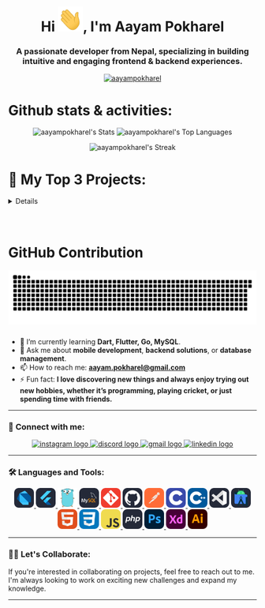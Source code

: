 <h1 align="center">Hi  <img src="https://raw.githubusercontent.com/ABSphreak/ABSphreak/master/gifs/Hi.gif" alt="Hi" height="50" width="50"/>, I'm Aayam Pokharel</h1>
<h3 align="center">A passionate developer from Nepal, specializing in building intuitive and engaging frontend & backend experiences.</h3>

<p align="center"> 
  <a href="https://github.com/ryo-ma/github-profile-trophy">
    <img src="https://github-profile-trophy.vercel.app/?username=aayampokharel" alt="aayampokharel" />
  </a>
</p>

###

###


<h1>Github stats & activities: </h1>
<div align="center">
 <img src="https://github-readme-stats.vercel.app/api?username=aayampokharel&theme=tokyonight&show_icons=true&hide_border=true&count_private=true" alt="aayampokharel's Stats">
  <img src="https://github-readme-stats.vercel.app/api/top-langs/?username=aayampokharel&theme=tokyonight&show_icons=true&hide_border=true&layout=compact" alt="aayampokharel's Top Languages">

<img src="https://github-readme-streak-stats.herokuapp.com/?user=aayampokharel&theme=tokyonight&hide_border=true" alt="aayampokharel's Streak"> </div>



  <h1>💼 <strong>My Top 3 Projects:</strong></h1>

<details>
  <br>
  
  <strong>1. <a href="https://github.com/aayampokharel/messenger">Messenger - Live Chat App</a>:</strong>  
  A simple <strong>live chat app</strong> using <strong>MySQL</strong> to fetch old messages. It also supports live message sending and live connections. This project demonstrates backend integration with databases for real-time communication.

  <br>

  <strong>2. <a href="https://github.com/aayampokharel/gartic-clone">Gartic Clone - Online Drawing & Guessing Game</a>:</strong>  
  A <strong>clone of the Gartic drawing and guessing game</strong> where users can play in real-time. This app uses <strong>WebSockets</strong> for real-time drawing and guessing interactions, without a database. A fun and interactive game where you can chat and guess in live sessions.

 <br>

  <strong>3. <a href="https://github.com/aayampokharel/the_librarian">The Librarian - Book Management System</a>:</strong>  
  A <strong>book management app</strong> built using <strong>Flutter</strong>, <strong>Golang</strong>, and <strong>MySQL</strong>. It fetches book names from a database, and users can search if a book is available for borrowing. This app combines mobile development with backend logic and database management to create a fully functional system.

</details>

###
<br clear="both">
<h1>   GitHub Contribution</h1>   

 ![Snake animation](https://github.com/aayampokharel/aayampokharel/blob/output/github-contribution-grid-snake-dark.svg)

###

- 🌱 I’m currently learning **Dart, Flutter, Go, MySQL**.
- 💬 Ask me about **mobile development**, **backend solutions**, or **database management**.
- 📫 How to reach me: **[aayam.pokharel@gmail.com](mailto:aayam.pokharel@gmail.com)**
- ⚡ Fun fact: **I love discovering new things and always enjoy trying out new hobbies, whether it’s programming, playing cricket, or just spending time with friends.**

---

### 🔗 **Connect with me:**
<p align="center">
  <div align="center">
  <a href="https://instagram.com/pokharel_aayam" target="_blank">
    <img src="https://img.shields.io/static/v1?message=Instagram&logo=instagram&label=&color=E4405F&logoColor=white&labelColor=&style=for-the-badge" height="35" alt="instagram logo" />
  </a>
    <a href="https://discord.gg/3PJuykJXmm" targer="_blank">
  <img src="https://img.shields.io/static/v1?message=Discord&logo=discord&label=&color=7289DA&logoColor=white&labelColor=&style=for-the-badge" height="35" alt="discord logo" />
    </a>
<a href="mailto:aayam.pokharel@gmail.com">
    <img src="https://img.shields.io/static/v1?message=Gmail&logo=gmail&label=&color=D14836&logoColor=white&labelColor=&style=for-the-badge" height="35" alt="gmail logo" />
  </a>
  <a href="https://www.linkedin.com/in/aayam-pokharel-434ba6205/" target="_blank">
    <img src="https://img.shields.io/static/v1?message=LinkedIn&logo=linkedin&label=&color=0077B5&logoColor=white&labelColor=&style=for-the-badge" height="35" alt="linkedin logo" />
  </a>
</div>
 
</p>

---

### 🛠️ **Languages and Tools:**
<p align="center">
  <a href="https://dart.dev" target="_blank" rel="noreferrer">
    <img src="https://github.com/tandpfun/skill-icons/blob/main/icons/Dart-Dark.svg" alt="dart" width="40" height="40"/>
  </a>
  <a href="https://flutter.dev" target="_blank" rel="noreferrer">
    <img src="https://github.com/tandpfun/skill-icons/blob/main/icons/Flutter-Dark.svg" alt="flutter" width="40" height="40"/>
  </a>
  <a href="https://golang.org" target="_blank" rel="noreferrer">
    <img src="https://raw.githubusercontent.com/devicons/devicon/master/icons/go/go-original.svg" alt="go" width="40" height="40"/>
  </a>
  <a href="https://www.mysql.com/" target="_blank" rel="noreferrer">
    <img src="https://github.com/tandpfun/skill-icons/blob/main/icons/MySQL-Dark.svg" alt="mysql" width="40" height="40"/>
  </a>
  <a href="https://github.com/" target="_blank" rel="noreferrer">
    <img src="https://github.com/tandpfun/skill-icons/blob/main/icons/Git.svg" alt="git" width="40" height="40"/>
  </a>
  <a href="https://github.com/" target="_blank" rel="noreferrer">
    <img src="https://github.com/tandpfun/skill-icons/blob/main/icons/Github-Dark.svg" alt="github" width="40" height="40"/>
  </a>
  <a href="https://www.postman.com/" target="_blank" rel="noreferrer">
    <img src="https://github.com/tandpfun/skill-icons/blob/main/icons/Postman.svg" alt="postman" width="40" height="40"/>
  </a>
  <a href="https://www.cprogramming.com/" target="_blank" rel="noreferrer">
    <img src="https://github.com/tandpfun/skill-icons/blob/main/icons/C.svg" alt="c" width="40" height="40"/>
  </a>
  <a href="https://www.w3schools.com/cpp/" target="_blank" rel="noreferrer">
    <img src="https://github.com/tandpfun/skill-icons/blob/main/icons/CPP.svg" alt="cplusplus" width="40" height="40"/>
  </a>
  <a href="https://code.visualstudio.com/" target="_blank" rel="noreferrer">
    <img src="https://github.com/tandpfun/skill-icons/blob/main/icons/VSCode-Dark.svg" alt="vs code" width="40" height="40"/>
  <a href="https://developer.android.com/studio" target="_blank" rel="noreferrer">
    <img src="https://github.com/tandpfun/skill-icons/blob/main/icons/AndroidStudio-Dark.svg" alt="android studio" width="40" height="40"/>
  </a>
  </a>
  <a href="https://www.w3.org/html/" target="_blank" rel="noreferrer">
    <img src="https://github.com/tandpfun/skill-icons/blob/main/icons/HTML.svg" alt="html5" width="40" height="40"/>
  </a>
  <a href="https://www.w3schools.com/css/" target="_blank" rel="noreferrer">
    <img src="https://github.com/tandpfun/skill-icons/blob/main/icons/CSS.svg" alt="css3" width="40" height="40"/>
  </a>
  <a href="https://developer.mozilla.org/en-US/docs/Web/JavaScript" target="_blank" rel="noreferrer">
    <img src="https://github.com/tandpfun/skill-icons/blob/main/icons/JavaScript.svg" alt="javascript" width="40" height="40"/>
  </a>
  <a href="https://www.php.net" target="_blank" rel="noreferrer">
    <img src="https://github.com/tandpfun/skill-icons/blob/main/icons/PHP-Dark.svg" alt="php" width="40" height="40"/>
  </a>
  <a href="https://www.adobe.com/products/photoshop.html" target="_blank" rel="noreferrer">
    <img src="https://github.com/tandpfun/skill-icons/blob/main/icons/Photoshop.svg" alt="photoshop" width="40" height="40"/>
  </a>
  <a href="https://www.adobe.com/products/xd.html" target="_blank" rel="noreferrer">
    <img src="https://github.com/tandpfun/skill-icons/blob/main/icons/XD.svg" alt="xd" width="40" height="40"/>
  </a>
  <a href="https://www.adobe.com/products/illustrator.html" target="_blank" rel="noreferrer">
    <img src="https://github.com/tandpfun/skill-icons/blob/main/icons/Illustrator.svg" alt="illustrator" width="40" height="40"/>
  </a>
</p>


---



### 👨‍💻 **Let's Collaborate:**
If you're interested in collaborating on projects, feel free to reach out to me. I'm always looking to work on exciting new challenges and expand my knowledge.

---




